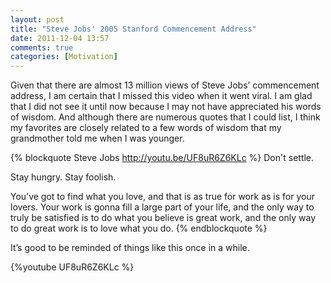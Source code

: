 ```yaml
---
layout: post
title: "Steve Jobs' 2005 Stanford Commencement Address"
date: 2011-12-04 13:57
comments: true
categories: [Motivation]
---
```


Given that there are almost 13 million views of Steve Jobs’ commencement address, I am certain that I missed this video when it went viral. I am glad that I did not see it until now because I may not have appreciated his words of wisdom. And although there are numerous quotes that I could list, I think my favorites are closely related to a few words of wisdom that my grandmother told me when I was younger.

{% blockquote Steve Jobs http://youtu.be/UF8uR6Z6KLc %}
Don't settle.

Stay hungry. Stay foolish.

You’ve got to find what you love, and that is as true for work as is for your lovers. Your work is gonna fill a large part of your life, and the only way to truly be satisfied is to do what you believe is great work, and the only way to do great work is to love what you do.
{% endblockquote %}

It’s good to be reminded of things like this once in a while.

{%youtube UF8uR6Z6KLc %}